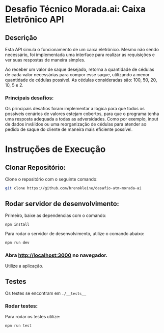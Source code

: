 # Desafio Técnico Morada.ai: Caixa Eletrônico API

## Descrição
Esta API simula o funcionamento de um caixa eletrônico. Mesmo não sendo necessário, foi implementada uma interface para realizar as requisições e ver suas respostas de maneira simples.

Ao receber um valor de saque desejado, retorna a quantidade de cédulas de cada valor necessárias para compor esse saque, utilizando a menor quantidade de cédulas possível. As cédulas consideradas são: 100, 50, 20, 10, 5 e 2.

### Principais desafios:
Os principais desafios foram implementar a lógica para que todos os possíveis cenários de valores estejam cobertos, para que o programa tenha uma resposta adequada a todas as adversidades. Como por exemplo, input de dados inválidos ou uma reorganização de cédulas para atender ao pedido de saque do cliente de maneira mais eficiente possível.

# Instruções de Execução

## Clonar Repositório:
Clone o repositório com o seguinte comando:
```bash
git clone https://github.com/brenokleine/desafio-atm-morada-ai
```
## Rodar servidor de desenvolvimento:
Primeiro, baixe as dependencias com o comando:
```
npm install
```

Para rodar o servidor de desenvolvimento, utilize o comando abaixo:
```bash
npm run dev
```

### Abra [http://localhost:3000](http://localhost:3000) no navegador.

Utilize a aplicação.

## Testes
Os testes se encontram em `./__tests__`

### Rodar testes:
Para rodar os testes utilize:

```
npm run test
```
